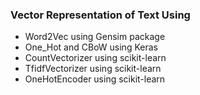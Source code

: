 ### Vector Representation of Text Using

- Word2Vec using Gensim package
- One_Hot and CBoW using Keras
- CountVectorizer using scikit-learn
- TfidfVectorizer using scikit-learn
- OneHotEncoder using scikit-learn
